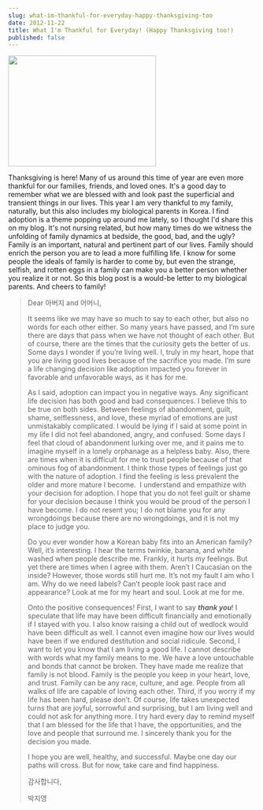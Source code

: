 ```yaml
---
slug: what-im-thankful-for-everyday-happy-thanksgiving-too
date: 2012-11-22
title: What I'm Thankful for Everyday! (Happy Thanksgiving too!)
published: false
---
```

<a href="http://aladywithalamp.files.wordpress.com/2012/11/thanksgiving-peanuts-452773_1280_960.jpg"><img class="aligncenter size-medium wp-image-568" title="Peanuts Thanksgiving" src="http://aladywithalamp.files.wordpress.com/2012/11/thanksgiving-peanuts-452773_1280_960.jpg?w=300" alt="" width="300" height="225" /></a>

Thanksgiving is here! Many of us around this time of year are even more thankful for our families, friends, and loved ones. It's a good day to remember what we are blessed with and look past the superficial and transient things in our lives. This year I am very thankful to my family, naturally, but this also includes my biological parents in Korea. I find adoption is a theme popping up around me lately, so I thought I'd share this on my blog. It's not nursing related, but how many times do we witness the unfolding of family dynamics at bedside, the good, bad, and the ugly? Family is an important, natural and pertinent part of our lives. Family should enrich the person you are to lead a more fulfilling life. I know for some people the ideals of family is harder to come by, but even the strange, selfish, and rotten eggs in a family can make you a better person whether you realize it or not. So this blog post is a would-be letter to my biological parents. And cheers to family!
<blockquote>Dear 아버지 and 어머니,

It seems like we may have so much to say to each other, but also no words for each other either. So many years have passed, and I’m sure there are days that pass when we have not thought of each other. But of course, there are the times that the curiosity gets the better of us. Some days I wonder if you’re living well. I, truly in my heart, hope that you are living good lives because of the sacrifice you made. I’m sure a life changing decision like adoption impacted you forever in favorable and unfavorable ways, as it has for me.

As I said, adoption can impact you in negative ways. Any significant life decision has both good and bad consequences. I believe this to be true on both sides. Between feelings of abandonment, guilt, shame, selflessness, and love, these myriad of emotions are just unmistakably complicated. I would be lying if I said at some point in my life I did not feel abandoned, angry, and confused. Some days I feel that cloud of abandonment lurking over me, and it pains me to imagine myself in a lonely orphanage as a helpless baby. Also, there are times when it is difficult for me to trust people because of that ominous fog of abandonment. I think those types of feelings just go with the nature of adoption. I find the feeling is less prevalent the older and more mature I become.  I understand and empathize with your decision for adoption. I hope that you do not feel guilt or shame for your decision because I think you would be proud of the person I have become. I do not resent you; I do not blame you for any wrongdoings because there are no wrongdoings, and it is not my place to judge you.

Do you ever wonder how a Korean baby fits into an American family? Well, it’s interesting. I hear the terms twinkie, banana, and white washed when people describe me. Frankly, it hurts my feelings. But yet there are times when I agree with them. Aren’t I Caucasian on the inside? However, those words still hurt me. It’s not my fault I am who I am. Why do we need labels? Can’t people look past race and appearance? Look at me for my heart and soul. Look at me for me.

Onto the positive consequences! First, I want to say <b><i>thank you</i></b>! I speculate that life may have been difficult financially and emotionally if I stayed with you. I also know raising a child out of wedlock would have been difficult as well. I cannot even imagine how our lives would have been if we endured destitution and social ridicule. Second, I want to let you know that I am living a good life. I cannot describe with words what my family means to me. We have a love untouchable and bonds that cannot be broken. They have made me realize that family is not blood. Family is the people you keep in your heart, love, and trust. Family can be any race, culture, and age. People from all walks of life are capable of loving each other. Third, if you worry if my life has been hard, please don’t. Of course, life takes unexpected turns that are joyful, sorrowful and surprising, but I am living well and could not ask for anything more. I try hard every day to remind myself that I am blessed for the life that I have, the opportunities, and the love and people that surround me. I sincerely thank you for the decision you made.

I hope you are well, healthy, and successful. Maybe one day our paths will cross. But for now, take care and find happiness.

감사합니다,

박지영</blockquote>
